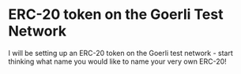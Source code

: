 # ERC-20 token on the Goerli Test Network

I will be setting up an ERC-20 token on the Goerli test network - start thinking what name you would like to name your very own ERC-20!
